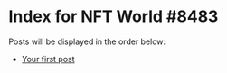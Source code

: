 # Index for NFT World #8483
Posts will be displayed in the order below:

- [Your first post](./001-first.md)

